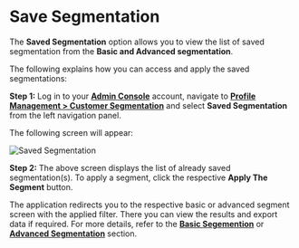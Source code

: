 # Save Segmentation

The **Saved Segmentation** option allows you to view the list of saved segmentation from the **Basic and Advanced segmentation**.

The following explains how you can access and apply the saved segmentations:

**Step 1:** Log in to your [**Admin Console**](https://adminconsole.loginradius.com/) account, navigate to [**Profile Management > Customer Segmentation**](https://adminconsole.loginradius.com/profile-management/customer-segmentation/basic-segmentation) and select **Saved Segmentation** from the left navigation panel.

The following screen will appear:

![Saved Segmentation](https://apidocs.lrcontent.com/images/cs13_209385e83c2ad1bf189.39513211.png "Saved Segmentation")


**Step 2:** The above screen displays the list of already saved segmentation(s). To apply a segment, click the respective **Apply The Segment** button. 

The application redirects you to the respective basic or advanced segment screen with the applied filter. There you can view the results and export data if required. For more details, refer to the [**Basic Segemention**](https://www.loginradius.com/docs/customer-management/customer-segmentation/basic-segmentation/) or [**Advanced Segmentation**](https://www.loginradius.com/docs/customer-management/customer-segmentation/advanced-segmentation/) section.

